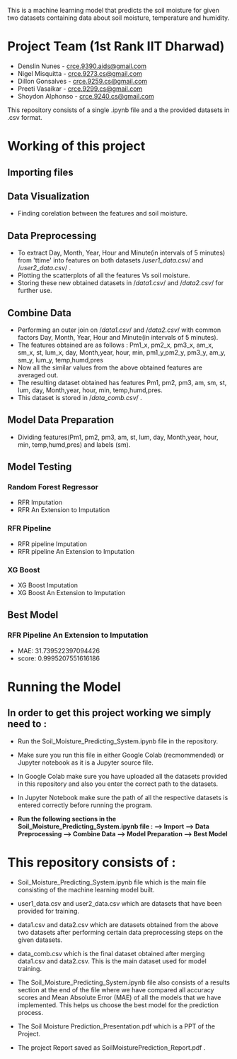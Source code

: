 This is a machine learning model that predicts the soil moisture for given two datasets containing data about soil moisture, temperature and humidity.

# Project Team (1st Rank IIT Dharwad)
* Denslin Nunes - crce.9390.aids@gmail.com
* Nigel Misquitta - crce.9273.cs@gmail.com
* Dillon Gonsalves - crce.9259.cs@gmail.com
* Preeti Vasaikar - crce.9299.cs@gmail.com
* Shoydon Alphonso - crce.9240.cs@gmail.com






This repository consists of a single .ipynb file and a the provided datasets in .csv format.

# Working of this project

## Importing files
## Data Visualization
* Finding corelation between the features and soil moisture.
## Data Preprocessing 
* To extract Day, Month, Year, Hour and Minute(in intervals of 5 minutes) from 'ttime' into features on both datasets /*user1_data.csv*/ and /*user2_data.csv*/ .
* Plotting the scatterplots of all the features Vs soil moisture.
* Storing these new obtained datasets in /*data1.csv*/ and /*data2.csv*/ for further use.
## Combine Data
* Performing an outer join on /*data1.csv*/ and /*data2.csv*/ with common factors Day, Month, Year, Hour and Minute(in intervals of 5 minutes).
* The features obtained are as follows : Pm1_x, pm2_x, pm3_x, am_x, sm_x, st, lum_x, day, Month,year, hour, min, pm1_y,pm2_y, pm3_y, am_y, sm_y, lum_y, temp,humd,pres
* Now all the similar values from the above obtained features are averaged out.
* The resulting dataset obtained has features Pm1, pm2, pm3, am, sm, st, lum, day, Month,year, hour, min, temp,humd,pres.
* This dataset is stored in /*data_comb.csv*/ . 
## Model Data Preparation
* Dividing features(Pm1, pm2, pm3, am, st, lum, day, Month,year, hour, min, temp,humd,pres) and labels (sm).
## Model Testing
### Random Forest Regressor 
* RFR Imputation
* RFR An Extension to Imputation
### RFR Pipeline
* RFR pipeline Imputation
* RFR pipeline An Extension to Imputation
### XG Boost
* XG Boost Imputation
* XG Boost An Extension to Imputation

## Best Model
### RFR Pipeline An Extension to Imputation

* MAE: 31.739522397094426
* score: 0.9995207551616186
# Running the Model






## In order to get this project working we simply need to :



* Run the Soil_Moisture_Predicting_System.ipynb file in the repository.

* Make sure you run this file in either Google Colab (recmommended) or Jupyter notebook as it is a Jupyter source file.

* In Google Colab make sure you have uploaded all the datasets provided in this repository and also you enter the correct path to the datasets.

* In Jupyter Notebook make sure the path of all the respective datasets is entered correctly before running the program.

* **Run the following sections in the Soil_Moisture_Predicting_System.ipynb file :
--> Import 
--> Data Preprocessing
--> Combine Data
--> Model Preparation 
--> Best Model** 

    






# This repository consists of :

* Soil_Moisture_Predicting_System.ipynb file which is the main file consisting of the machine learning model built.

* user1_data.csv and user2_data.csv which are datasets that have been provided for training.
* data1.csv and data2.csv which are datasets obtained from the above two datasets after performing certain data preprocessing steps on the given datasets.

* data_comb.csv which is the final dataset obtained after merging data1.csv and data2.csv. This is the main dataset used for model training. 



* The  Soil_Moisture_Predicting_System.ipynb file also consists of a results section at the end of the file where we have compared all accuracy scores and Mean Absolute Error (MAE) of all the models that we have implemented. This helps us choose the best model for the prediction process.
*  The Soil Moisture Prediction_Presentation.pdf which is a PPT of the Project.
*  The project Report saved as SoilMoisturePrediction_Report.pdf .
